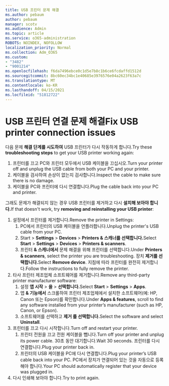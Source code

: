 ```yaml
---
title: USB 프린터 문제 해결
ms.author: pebaum
author: pebaum
manager: scotv
ms.audience: Admin
ms.topic: article
ms.service: o365-administration
ROBOTS: NOINDEX, NOFOLLOW
localization_priority: Normal
ms.collection: Adm_O365
ms.custom:
- "3482"
- "9001214"
ms.openlocfilehash: f6da7496ebce0c1d5e7b8c1b6ce6fcdaffd1512d
ms.sourcegitcommit: 8bc60ec34bc1e40685e3976576e04a2623f63a7c
ms.translationtype: MT
ms.contentlocale: ko-KR
ms.lasthandoff: 04/15/2021
ms.locfileid: "51812722"
---
```

# <a name="fix-usb-printer-connection-issues"></a><span data-ttu-id="27fdd-102">USB 프린터 연결 문제 해결</span><span class="sxs-lookup"><span data-stu-id="27fdd-102">Fix USB printer connection issues</span></span>

<span data-ttu-id="27fdd-103">다음 문제 **해결 단계를 시도하여** USB 프린터가 다시 작동하게 합니다.</span><span class="sxs-lookup"><span data-stu-id="27fdd-103">Try these **troubleshooting steps** to get your USB printer working again:</span></span>

1. <span data-ttu-id="27fdd-104">프린터를 끄고 PC와 프린터 모두에서 USB 케이블을 끄십시오.</span><span class="sxs-lookup"><span data-stu-id="27fdd-104">Turn your printer off and unplug the USB cable from both your PC and your printer.</span></span>
2. <span data-ttu-id="27fdd-105">케이블을 검사하여 손상이 없는지 검사합니다.</span><span class="sxs-lookup"><span data-stu-id="27fdd-105">Inspect the cable to make sure there is no damage.</span></span>
3. <span data-ttu-id="27fdd-106">케이블을 PC와 프린터에 다시 연결합니다.</span><span class="sxs-lookup"><span data-stu-id="27fdd-106">Plug the cable back into your PC and printer.</span></span>

<span data-ttu-id="27fdd-107">그래도 문제가 해결되지 않는 경우 USB 프린터를 제거하고 다시 **설치해 보아야 합니다.**</span><span class="sxs-lookup"><span data-stu-id="27fdd-107">If that doesn't work, try **removing and reinstalling your USB printer**:</span></span>

1. <span data-ttu-id="27fdd-108">설정에서 프린터를 제거합니다.</span><span class="sxs-lookup"><span data-stu-id="27fdd-108">Remove the printer in Settings:</span></span>
    1. <span data-ttu-id="27fdd-109">PC에서 프린터의 USB 케이블을 언플러합니다.</span><span class="sxs-lookup"><span data-stu-id="27fdd-109">Unplug the printer's USB cable from your PC.</span></span>
    2. <span data-ttu-id="27fdd-110">Start   >  **Settings**  >  **Devices**  >  **Printers & 스캐너를 선택합니다.**</span><span class="sxs-lookup"><span data-stu-id="27fdd-110">Select **Start** > **Settings** > **Devices** > **Printers & scanners**.</span></span>
    3. <span data-ttu-id="27fdd-111">프린터 **& 스캐너에서** 문제 해결을 위해 프린터를 선택합니다.</span><span class="sxs-lookup"><span data-stu-id="27fdd-111">Under **Printers & scanners**, select the printer you are troubleshooting.</span></span> <span data-ttu-id="27fdd-112">장치 **제거를 선택합니다.**</span><span class="sxs-lookup"><span data-stu-id="27fdd-112">Select **Remove device**.</span></span> <span data-ttu-id="27fdd-113">지침에 따라 프린터를 완전히 제거합니다.</span><span class="sxs-lookup"><span data-stu-id="27fdd-113">Follow the instructions to fully remove the printer.</span></span>
2. <span data-ttu-id="27fdd-114">타사 프린터 제조업체 소프트웨어를 제거합니다.</span><span class="sxs-lookup"><span data-stu-id="27fdd-114">Remove any third-party printer manufacturer software:</span></span>
    1. <span data-ttu-id="27fdd-115">설정 **앱 시작**  >  **을**  >  **선택합니다.**</span><span class="sxs-lookup"><span data-stu-id="27fdd-115">Select **Start** > **Settings** > **Apps**.</span></span>
    2. <span data-ttu-id="27fdd-116">앱 **& 기능에서** 스크롤하여 프린터 제조업체에서 설치한 소프트웨어(예: HP, Canon 또는 Epson)를 확인합니다.</span><span class="sxs-lookup"><span data-stu-id="27fdd-116">Under **Apps & features**, scroll to find any software installed from your printer’s manufacturer (such as HP, Canon, or Epson).</span></span>
    3. <span data-ttu-id="27fdd-117">소프트웨어를 선택하고 **제거 를 선택합니다.**</span><span class="sxs-lookup"><span data-stu-id="27fdd-117">Select the software and select **Uninstall**.</span></span>
3. <span data-ttu-id="27fdd-118">프린터를 끄고 다시 시작합니다.</span><span class="sxs-lookup"><span data-stu-id="27fdd-118">Turn off and restart your printer.</span></span><br>
    1. <span data-ttu-id="27fdd-119">프린터 전원을 끄고 전원 케이블을 뺍니다.</span><span class="sxs-lookup"><span data-stu-id="27fdd-119">Turn off your printer and unplug its power cable.</span></span> <span data-ttu-id="27fdd-120">30초 동안 대기합니다.</span><span class="sxs-lookup"><span data-stu-id="27fdd-120">Wait 30 seconds.</span></span> <span data-ttu-id="27fdd-121">프린터를 다시 연결합니다.</span><span class="sxs-lookup"><span data-stu-id="27fdd-121">Plug your printer back in.</span></span>
    2. <span data-ttu-id="27fdd-122">프린터의 USB 케이블을 PC에 다시 연결합니다.</span><span class="sxs-lookup"><span data-stu-id="27fdd-122">Plug your printer’s USB cable back into your PC.</span></span> <span data-ttu-id="27fdd-123">PC에서 장치가 연결되어 있는 것을 자동으로 등록해야 합니다.</span><span class="sxs-lookup"><span data-stu-id="27fdd-123">Your PC should automatically register that your device was plugged in.</span></span>
4. <span data-ttu-id="27fdd-124">다시 인쇄해 보아야 합니다.</span><span class="sxs-lookup"><span data-stu-id="27fdd-124">Try to print again.</span></span>